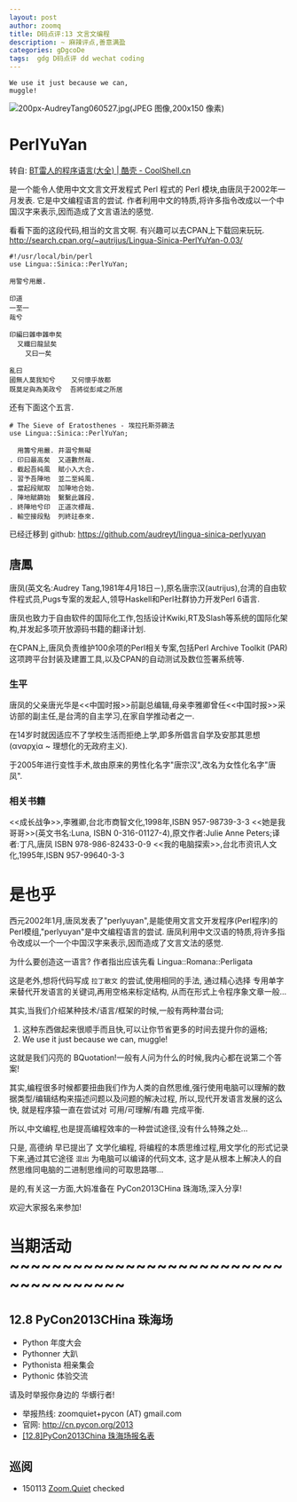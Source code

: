 ```yaml
---
layout: post
author: zoomq
title: D码点评:13 文言文编程
description: ~ 麻辣评点,善意满盈
categories: gDgcoDe
tags:  gdg D码点评 dd wechat coding
---
```


    We use it just because we can, 
    muggle! 


![200px-AudreyTang060527.jpg(JPEG 图像,200x150 像素)](http://upload.wikimedia.org/wikipedia/commons/thumb/d/d3/AudreyTang060527.jpg/200px-AudreyTang060527.jpg)

# PerlYuYan

转自: [BT雷人的程序语言(大全) | 酷壳 - CoolShell.cn](http://coolshell.cn/articles/4458.html#more-4458)

是一个能令人使用中文文言文开发程式 Perl 程式的 Perl 模块,由唐凤于2002年一月发表. 它是中文编程语言的尝试. 作者利用中文的特质,将许多指令改成以一个中国汉字来表示,因而造成了文言语法的感觉. 

<!--more-->

看看下面的这段代码,相当的文言文啊. 有兴趣可以去CPAN上下载回来玩玩. 
http://search.cpan.org/~autrijus/Lingua-Sinica-PerlYuYan-0.03/


    #!/usr/local/bin/perl
    use Lingua::Sinica::PerlYuYan;

    用警兮用嚴. 

    印道
    一至一
    哉兮

    印編曰雜申雜申矣
      又纖曰龍鼠矣
        又曰一矣

    亂曰
    國無人莫我知兮    又何懷乎故都
    既莫足與為美政兮  吾將從彭咸之所居

还有下面这个五言. 

    # The Sieve of Eratosthenes - 埃拉托斯芬篩法
    use Lingua::Sinica::PerlYuYan;

      用籌兮用嚴. 井涸兮無礙
    . 印曰最高矣  又道數然哉. 
    . 截起吾純風  賦小入大合. 
    . 習予吾陣地  並二至純風. 
    . 當起段賦取  加陣地合始. 
    . 陣地賦篩始  繫繫此雜段. 
    . 終陣地兮印  正道次標哉. 
    . 輸空接段點  列終註泰來. 


已经迁移到 github:
https://github.com/audreyt/lingua-sinica-perlyuyan


## 唐鳳
唐凤(英文名:Audrey Tang,1981年4月18日－),原名唐宗汉(autrijus),台湾的自由软件程式员,Pugs专案的发起人,领导Haskell和Perl社群协力开发Perl 6语言. 

唐凤也致力于自由软件的国际化工作,包括设计Kwiki,RT及Slash等系统的国际化架构,并发起多项开放源码书籍的翻译计划. 

在CPAN上,唐凤负责维护100余项的Perl相关专案,包括Perl Archive Toolkit (PAR) 这项跨平台封装及建置工具,以及CPAN的自动测试及数位签署系统等. 

### 生平

唐凤的父亲唐光华是<<中国时报>>前副总编辑,母亲李雅卿曾任<<中国时报>>采访部的副主任,是台湾的自主学习,在家自学推动者之一. 

在14岁时就因适应不了学校生活而拒绝上学,即多所倡言自学及安那其思想(αναρχία ~ 理想化的无政府主义). 

于2005年进行变性手术,故由原来的男性化名字"唐宗汉",改名为女性化名字"唐凤". 

### 相关书籍

<<成长战争>>,李雅卿,台北市商智文化,1998年,ISBN 957-98739-3-3
<<她是我哥哥>>(英文书名:Luna, ISBN 0-316-01127-4),原文作者:Julie Anne Peters;译者:丁凡,唐凤 ISBN 978-986-82433-0-9
<<我的电脑探索>>,台北市资讯人文化,1995年,ISBN 957-99640-3-3


# 是也乎

西元2002年1月,唐凤发表了"perlyuyan",是能使用文言文开发程序(Perl程序)的Perl模组,"perlyuyan"是中文编程语言的尝试. 唐凤利用中文汉语的特质,将许多指令改成以一个一个中国汉字来表示,因而造成了文言文法的感觉. 

为什么要创造这一语言?
作者指出应该先看 Lingua::Romana::Perligata

这是老外,想将代码写成 `拉丁散文` 的尝试,使用相同的手法, 
通过精心选择 专用单字 来替代开发语言的关键词,再用空格来标定结构,
从而在形式上令程序象文章一般...


其实,当我们介绍某种技术/语言/框架的时候,一般有两种潜台词;

1. 这种东西做起来很顺手而且快,可以让你节省更多的时间去提升你的逼格;
2. We use it just because we can, muggle! 

这就是我们闪亮的 BQuotation!一般有人问为什么的时候,我内心都在说第二个答案!


其实,编程很多时候都要扭曲我们作为人类的自然思维,强行使用电脑可以理解的数据类型/编辑结构来描述问题以及问题的解决过程,
所以,现代开发语言发展的这么快,
就是程序猿一直在尝试对 可用/可理解/有趣 完成平衡.

所以,中文编程,也是提高编程效率的一种尝试途径,没有什么特殊之处...

只是, 高德纳 早已提出了 文学化编程,
将编程的本质思维过程,用文学化的形式记录下来,通过其它途径 `混出` 为电脑可以编译的代码文本,
这才是从根本上解决人的自然思维同电脑的二进制思维间的可取思路哪...

是的,有关这一方面,大妈准备在 PyCon2013CHina 珠海场,深入分享!

欢迎大家报名来参加!




# 当期活动 ~~~~~~~~~~~~~~~~~~~~~~~~~~~~~~~~~~~~~

## 12.8 PyCon2013CHina 珠海场

- Python 年度大会
- Pythonner 大趴
- Pythonista 相亲集会
- Pythonic 体验交流

请及时举报你身边的 华蠎行者!

- 举报热线: zoomquiet+pycon (AT) gmail.com
- 官网: http://cn.pycon.org/2013
- [[12.8]PyCon2013China 珠海场报名表](https://docs.google.com/forms/d/1uFSa6PZNfl1ab3oO20CaoafOhfkavhpqg_CN4I36W_A/viewform)







## 巡阅
- 150113 [Zoom.Quiet](http://zoomquiet.io/) checked



